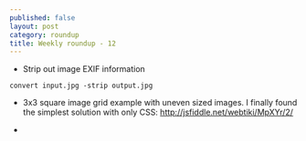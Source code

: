 ```yaml
---
published: false
layout: post
category: roundup
title: Weekly roundup - 12
---
```


* Strip out image EXIF information

`convert input.jpg -strip output.jpg`

* 3x3 square image grid example with uneven sized images. I finally found the simplest solution with only CSS:
http://jsfiddle.net/webtiki/MpXYr/2/

* 